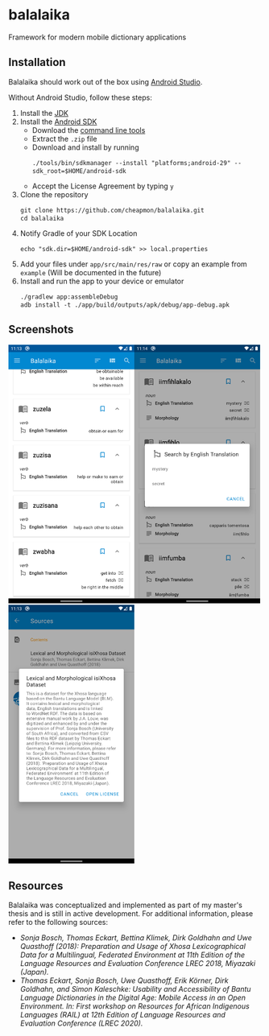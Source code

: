 # balalaika
Framework for modern mobile dictionary applications

## Installation
Balalaika should work out of the box using [Android Studio](https://developer.android.com/studio).

Without Android Studio, follow these steps:
1. Install the [JDK](https://java.com/en/download/help/download_options.xml)
2. Install the [Android SDK](https://developer.android.com/studio/command-line/sdkmanager)
    - Download the [command line tools](https://developer.android.com/studio/#downloads)
    - Extract the `.zip` file
    - Download and install by running
        ```
        ./tools/bin/sdkmanager --install "platforms;android-29" --sdk_root=$HOME/android-sdk
        ```
    - Accept the License Agreement by typing `y`
3. Clone the repository
    ```
    git clone https://github.com/cheapmon/balalaika.git
    cd balalaika
    ```
4. Notify Gradle of your SDK Location
    ```
    echo "sdk.dir=$HOME/android-sdk" >> local.properties
    ```
5. Add your files under `app/src/main/res/raw` or copy an example from `example`
(Will be documented in the future)
6. Install and run the app to your device or emulator
    ```
    ./gradlew app:assembleDebug
    adb install -t ./app/build/outputs/apk/debug/app-debug.apk
    ```

## Screenshots
<img src="screenshot/xhosa-screen1.png?raw=true" alt="Dictionary" width="250"><img src="screenshot/xhosa-screen2.png?raw=true" alt="Additional functions" width="250"><img src="screenshot/xhosa-screen3.png?raw=true" alt="Preferences" width="250">

## Resources
Balalaika was conceptualized and implemented as part of my master's thesis and is still in active development.
For additional information, please refer to the following sources:
- _Sonja Bosch, Thomas Eckart, Bettina Klimek, Dirk Goldhahn and Uwe Quasthoff (2018): Preparation and Usage of Xhosa Lexicographical Data for a Multilingual, Federated Environment at 11th Edition of the Language Resources and Evaluation Conference LREC 2018, Miyazaki (Japan)._
- _Thomas Eckart, Sonja Bosch, Uwe Quasthoff, Erik Körner, Dirk Goldhahn, and Simon Kaleschke: Usability and Accessibility of Bantu Language Dictionaries in the Digital Age: Mobile Access in an Open Environment. In: First workshop on Resources for African Indigenous Languages (RAIL) at 12th Edition of Language Resources and Evaluation Conference (LREC 2020)._
